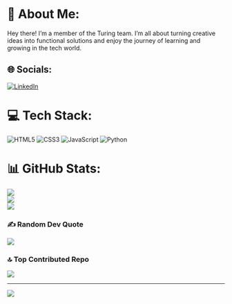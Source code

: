 # 💫 About Me:
Hey there! I’m a member of the Turing team. I’m all about turning creative ideas into functional solutions and enjoy the journey of learning and growing in the tech world.


## 🌐 Socials:
[![LinkedIn](https://img.shields.io/badge/LinkedIn-%230077B5.svg?logo=linkedin&logoColor=white)](https://linkedin.com/in/https://www.linkedin.com/in/maryam-kazemi-580a2b301?trk=contact-info) 

# 💻 Tech Stack:
![HTML5](https://img.shields.io/badge/html5-%23E34F26.svg?style=plastic&logo=html5&logoColor=white) ![CSS3](https://img.shields.io/badge/css3-%231572B6.svg?style=plastic&logo=css3&logoColor=white) ![JavaScript](https://img.shields.io/badge/javascript-%23323330.svg?style=plastic&logo=javascript&logoColor=%23F7DF1E) ![Python](https://img.shields.io/badge/python-3670A0?style=plastic&logo=python&logoColor=ffdd54)
# 📊 GitHub Stats:
![](https://github-readme-stats.vercel.app/api?username=maryam-kazemi&theme=radical&hide_border=false&include_all_commits=false&count_private=false)<br/>
![](https://github-readme-streak-stats.herokuapp.com/?user=maryam-kazemi&theme=radical&hide_border=false)<br/>
![](https://github-readme-stats.vercel.app/api/top-langs/?username=maryam-kazemi&theme=radical&hide_border=false&include_all_commits=false&count_private=false&layout=compact)

### ✍️ Random Dev Quote
![](https://quotes-github-readme.vercel.app/api?type=horizontal&theme=radical)

### 🔝 Top Contributed Repo
![](https://github-contributor-stats.vercel.app/api?username=maryam-kazemi&limit=5&theme=radical&combine_all_yearly_contributions=true)

---
[![](https://visitcount.itsvg.in/api?id=maryam-kazemi&icon=2&color=10)](https://visitcount.itsvg.in)

<!-- Proudly created with GPRM ( https://gprm.itsvg.in ) -->
